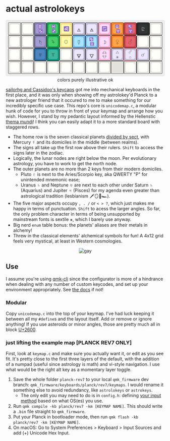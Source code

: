 # actual astrolokeys

<p align="center">
    <a href="https://gist.github.com/kdlrose/7066eb4ec33393155b9f1c9cfca5eb11"><img src="astrolokeys.png" alt="Keyboard Layout Editor"></a>
    <br>
    <caption>colors purely illustrative ok</caption>
</p>

[sailorhg and Cassidoo's keycaps](https://astrolokeys.com/) got me into mechanical keyboards in the first place, and it was only when showing off my astrolokey'd Planck to a new astrologer friend that it occured to me to make something for our incredibly specific use case. This repo's core is `unicodemap.c`, a modular hunk of code for you to throw in front of your keymap and arrange how you wish. However, I stand by my pedantic layout informed by the Hellenstic [thema mundi](https://upload.wikimedia.org/wikipedia/commons/7/74/Thema_Mundi.svg)! I think you can easily adapt it to a more standard board with staggered rows.

- The home row is the seven classical planets [divided by sect](https://www.youtube.com/watch?v=1XfPLTQuB9MP), with Mercury ☿ and its domiciles in the middle (between realms).
- The signs all take up the first row above their rulers. `Shift` to access the signs later in the zodiac.
- Logically, the lunar nodes are right below the moon. Per evolutionary astrology, you have to work to get the north node.
- The outer planets are no more than 2 keys from their modern domiciles.
    - Pluto ♇ is next to the Aries/Scorpio key, aka QWERTY "P" for unintended mnemonic ease;
    - Uranus ♄ and Neptune ♅ are next to each other under Saturn ♄ (Aquarius) and Jupiter ♃ (Pisces) for my agenda even greater than astrological tradition (lesbianism 🗡🪞🎻🏎).
- The five major aspects occupy `, . /` or `< > ?`, which just makes me happy in terms of punctuation. `Shift` to acess the larger angles. So far, the only problem character in terms of being unsupported by mainstream fonts is sextile ⚹, which I barely use anyway.
- Big nerd `enum` table bonus: the planets' aliases are their metals in alchemy!
- Threw in the classical elements' alchemical symbols for fun! A 4x12 grid feels very mystical, at least in Western cosmologies.

<p align="center">
    <img src="https://64.media.tumblr.com/9bb26e7b1de7176e06d38934e0522ea0/04db6912d086d74c-42/s540x810/e93482e7a89403f40a79d5a015c08eae5fc1d84e.gifv" alt="gay">
</p>

## Use

I assume you're using [qmk-cli](https://github.com/qmk/qmk_cli) since the configurator is more of a hindrance when dealing with any number of custom keycodes, and set up your environment appropriately. See [the docs](https://docs.qmk.fm/#/newbs_getting_started) if not!

### Modular

Copy `unicodemap.c` into the top of your keymap. I've had luck keeping it between all my `#define`s and the layout itself. Add or remove or ignore anything! If you use asteroids or minor angles, those are pretty much all in block [U+2600](https://www.compart.com/en/unicode/block/U+2600). 

### just lifting the example map [PLANCK REV7 ONLY]

First, look at `keymap.c` and make sure you actually want it, or edit as you see fit. It's pretty close to the first three layers of the default, with the addition of a numpad (useful since astrology is math) and vi-style navigation. I use what would be the right alt key as a momentary layer toggle. 

1. Save the whole folder `planck-rev7` to your local `qmk_firmware` dev branch: `qmk_firmware/keyboards/planck/rev7/keymaps`. I would rename it something else to avoid redundancy, like `astrolokeys` or `astrokeys`.
    * The only edit you may need to do is in `config.h`: defining [your input method](https://docs.qmk.fm/#/feature_unicode?id=input-modes) based on what OS(es) you use.
2. Run `qmk compile -kb planck/rev7 -km [KEYMAP NAME]`. This should write a `.bin` file straight to `qmk_firmware`.
3. Put your Planck in bootloader mode, then run `qmk flash -kb planck/rev7 -km [KEYMAP NAME]`.
4. On macOS: Go to System Preferences > Keyboard > Input Sources and add (+) Unicode Hex Input.